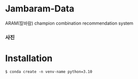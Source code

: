 # Jambaram-Data
ARAM(칼바람) champion combination recommendation system

### 사진

# Installation
```
$ conda create -n venv-name python=3.10
```
